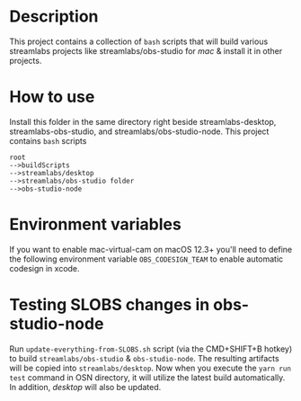 # Description
This project contains a collection of `bash` scripts that will build various streamlabs projects like streamlabs/obs-studio for *mac* & install it in other projects.

# How to use
Install this folder in the same directory right beside streamlabs-desktop, streamlabs-obs-studio, and streamlabs/obs-studio-node. This project contains `bash` scripts

```
root
-->buildScripts
-->streamlabs/desktop
-->streamlabs/obs-studio folder
-->obs-studio-node
```

# Environment variables

If you want to enable mac-virtual-cam on macOS 12.3+ you'll need to define the following environment variable `OBS_CODESIGN_TEAM` to enable automatic codesign in xcode.

# Testing SLOBS changes in obs-studio-node
Run `update-everything-from-SLOBS.sh` script (via the CMD+SHIFT+B hotkey) to build `streamlabs/obs-studio` & `obs-studio-node`. The resulting artifacts will be copied into `streamlabs/desktop`. Now when you execute the `yarn run test` command in OSN directory, it will utilize the latest build automatically. In addition, *desktop* will also be updated.

